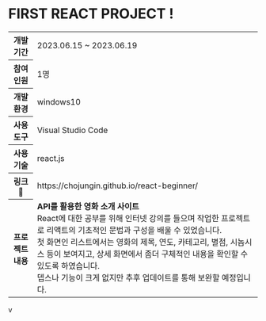 # FIRST REACT PROJECT !
<table>
  <tr>
    <th>개발 기간</th>
    <td>2023.06.15 ~ 2023.06.19</td>
  </tr>  
  <tr>
    <th>참여 인원</th>
    <td>1명</td>
  </tr> 
  <tr>
    <th>개발 환경</th>
    <td>windows10</td>
  </tr>  
  <tr>
    <th>사용 도구</th>
    <td>Visual Studio Code</td>
  </tr> 
  <tr>
    <th>사용 기술</th>
    <td>react.js</td>
  </tr> 
  <tr>
    <th>링크🔗</th>
    <td>https://chojungin.github.io/react-beginner/</td>
  </tr> 
  <tr>
    <th>프로젝트 내용</th>
    <td>
      <b>API를 활용한 영화 소개 사이트</b><br>
      React에 대한 공부를 위해 인터넷 강의를 들으며 작업한 프로젝트로 리액트의 기초적인 문법과 구성을 배울 수 있었습니다.<br>
      첫 화면인 리스트에서는 영화의 제목, 연도, 카테고리, 별점, 시놉시스 등이 보여지고, 상세 화면에서 좀더 구체적인 내용을 확인할 수 있도록 하였습니다.<br>
      뎁스나 기능이 크게 없지만 추후 업데이트를 통해 보완할 예정입니다.
    </td>
  </tr> 
</table>v
